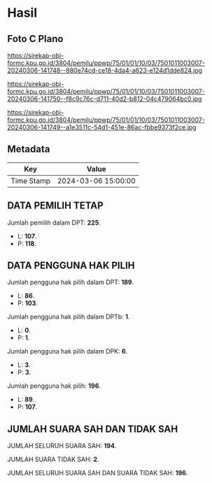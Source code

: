 # Hasil

## Foto C Plano

https://sirekap-obj-formc.kpu.go.id/3804/pemilu/ppwp/75/01/01/10/03/7501011003007-20240306-141748--880e74cd-ce18-4da4-a623-e124d1dde824.jpg

https://sirekap-obj-formc.kpu.go.id/3804/pemilu/ppwp/75/01/01/10/03/7501011003007-20240306-141750--f8c9c76c-d711-40d2-b812-04c479064bc0.jpg

https://sirekap-obj-formc.kpu.go.id/3804/pemilu/ppwp/75/01/01/10/03/7501011003007-20240306-141749--a1e3511c-54d1-451e-86ac-fbbe9373f2ce.jpg


## Metadata

| Key        | Value               |
| ---------- | ------------------- |
| Time Stamp | 2024-03-06 15:00:00 |


## DATA PEMILIH TETAP

Jumlah pemilih dalam DPT: **225**.
 * L: **107**.
 * P: **118**.

## DATA PENGGUNA HAK PILIH

Jumlah pengguna hak pilih dalam DPT: **189**.
 * L: **86**.
 * P: **103**.

Jumlah pengguna hak pilih dalam DPTb: **1**.
 * L: **0**.
 * P: **1**.

Jumlah pengguna hak pilih dalam DPK: **6**.
 * L: **3**.
 * P: **3**.

Jumlah pengguna hak pilih: **196**.
 * L: **89**.
 * P: **107**.

## JUMLAH SUARA SAH DAN TIDAK SAH

JUMLAH SELURUH SUARA SAH: **194**.

JUMLAH SUARA TIDAK SAH: **2**.

JUMLAH SELURUH SUARA SAH DAN SUARA TIDAK SAH: **196**.


